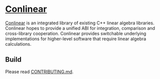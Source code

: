 # [Conlinear](https://github.com/Shivelino/conlinear)

[Conlinear](https://github.com/Shivelino/conlinear) is an integrated library of existing C++ linear algebra libraries. Conlinear hopes to provide a unified ABI for integration, comparison and cross-library cooperation. Conlinear provides switchable underlying implementations for higher-level software that require linear algebra calculations.

## Build
Please read [CONTRIBUTING.md](./CONTRIBUTING.md).

